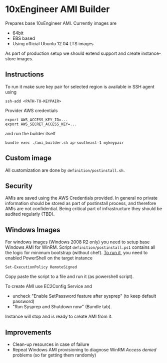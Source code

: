 # 10xEngineer AMI Builder

Prepares base 10xEngineer AMI. Currently images are

* 64bit 
* EBS based
* Using official Ubuntu 12.04 LTS images

As part of production setup we should extend support and create instance-store images.

## Instructions

To run it make sure key pair for selected region is available in SSH agent using

    ssh-add <PATH-TO-KEYPAIR>

Provider AWS credentials

    export AWS_ACCESS_KEY_ID=...
    export AWS_SECRET_ACCESS_KEY=...

and run the builder itself

    bundle exec ./ami_builder.sh ap-southeast-1 mykeypair

## Custom image

All customization are done by `definition/postinstall.sh`. 

## Security

AMIs are saved using the AWS Credentials provided. In general no private information should be stored as part of postinstall process, and therefore AMIs are not confidential. Being critical part of infrastructure they should be audited regularly (TBD).

## Windows Images

For windows images (Windows 2008 R2 only) you need to setup base Windows AMI for WinRM. Script `definition/postinstall.ps1` contains all the logic for minimum bootstrap (without chef). [To run it](http://technet.microsoft.com/en-us/library/ee176949.aspx), you need to enabled PowerShell on the target instance

    Set-ExecutionPolicy RemoteSigned

Copy paste the script to a file and run it (as powershell script).

To create AMI use EC2Config Service and

* uncheck "Enable SetPassword feature after sysprep" (to keep default password)
* "Run Sysprep and Shutdown now" (Bundle tab).

Instance will stop and is ready to create AMI from it.

## Improvements

* Clean-up resources in case of failure
* Repeat Windows AMI provisioning to diagnose WinRM *Access denied* problems (so far getting them randomly)
